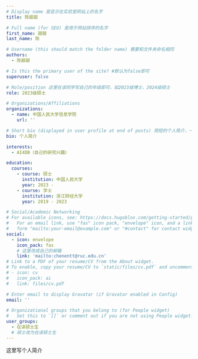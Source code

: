 ```yaml
---
# Display name 是显示在实验室网站上的名字
title: 陈甜甜

# Full name (for SEO) 是用于网站排序的名字
first_name: 甜甜
last_name: 陈

# Username (this should match the folder name) 需要和文件夹命名相同
authors:
  - 陈甜甜

# Is this the primary user of the site? #默认为false即可
superuser: false

# Role/position 这里在读同学写自己的年级即可，如2023级博士，2024级硕士
role: 2023级硕士

# Organizations/Affiliations
organizations:
  - name: 中国人民大学信息学院
    url: ''

# Short bio (displayed in user profile at end of posts) 简短的个人简介，一两句话即可
bio: 个人简介

interests:
  - AI4DB（自己的研究兴趣）

education:
  courses:
    - course: 硕士
      institution: 中国人民大学 
      year: 2023 - 
    - course: 学士
      institution: 浙江财经大学
      year: 2019 - 2023

# Social/Academic Networking
# For available icons, see: https://docs.hugoblox.com/getting-started/page-builder/#icons
#   For an email link, use "fas" icon pack, "envelope" icon, and a link in the
#   form "mailto:your-email@example.com" or "#contact" for contact widget.
social:
  - icon: envelope
    icon_pack: fas
    # 这里改成自己的邮箱
    link: 'mailto:chenentt@ruc.edu.cn'
# Link to a PDF of your resume/CV from the About widget.
# To enable, copy your resume/CV to `static/files/cv.pdf` and uncomment the lines below.
# - icon: cv
#   icon_pack: ai
#   link: files/cv.pdf

# Enter email to display Gravatar (if Gravatar enabled in Config)
email: ''

# Organizational groups that you belong to (for People widget)
#   Set this to `[]` or comment out if you are not using People widget.
user_groups:
  - 在读硕士生
  # 硕士改为在读硕士生
---
```


这里写个人简介